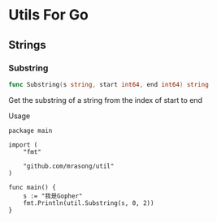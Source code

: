 # Utils For Go


## Strings


### Substring


```go
func Substring(s string, start int64, end int64) string
```

Get the substring of a string from the index of start to end



Usage

```
package main

import (
    "fmt"

    "github.com/mrasong/util"
)

func main() {
    s := "我是Gopher"
    fmt.Println(util.Substring(s, 0, 2))
}
```